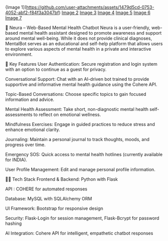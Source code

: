 {Image 1](https://github.com/user-attachments/assets/1479d5cd-0753-4052-abf2-f84f3a3047bf)
[Image 2](https://github.com/user-attachments/assets/ac18fe6c-c4f3-406d-93aa-b18afb921a31)
[Image 3](https://github.com/user-attachments/assets/9359ffe0-645d-49a3-8bf1-33102e797249)
[Image 4](https://github.com/user-attachments/assets/023e1291-0fbd-4910-bba8-3e2f9aca35ad)
[Image 5](https://github.com/user-attachments/assets/b9573a62-f1ba-4c2c-974d-869b9294ac64)
[Image 6](https://github.com/user-attachments/assets/ede254bb-e2f4-444d-9205-edadb1b45e19)
[Image 7](https://github.com/user-attachments/assets/5e699cba-22cd-4853-babe-288e61c24c62)

🧠 Neura – Web-Based Mental Health Chatbot Neura is a user-friendly, web-based mental health assistant designed to promote awareness and support around mental well-being. While it does not provide clinical diagnoses, MentalBot serves as an educational and self-help platform that allows users to explore various aspects of mental health in a private and interactive environment.

🚀 Key Features User Authentication: Secure registration and login system with an option to continue as a guest for privacy.

Conversational Support: Chat with an AI-driven bot trained to provide supportive and informative mental health guidance using the Cohere API.

Topic-Based Conversations: Choose specific topics to gain focused information and advice.

Mental Health Assessment: Take short, non-diagnostic mental health self-assessments to reflect on emotional wellness.

Mindfulness Exercises: Engage in guided practices to reduce stress and enhance emotional clarity.

Journaling: Maintain a personal journal to track thoughts, moods, and progress over time.

Emergency SOS: Quick access to mental health hotlines (currently available for INDIA).

User Profile Management: Edit and manage personal profile information.

🧑‍💻 Tech Stack Frontend & Backend: Python with Flask

API : COHERE for automated responses

Database: MySQL with SQLAlchemy ORM

UI Framework: Bootstrap for responsive design

Security: Flask-Login for session management, Flask-Bcrypt for password hashing

AI Integration: Cohere API for intelligent, empathetic chatbot responses
